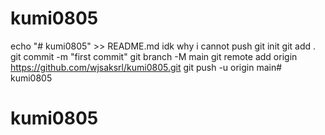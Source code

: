 # kumi0805
echo "# kumi0805" >> README.md
idk why i cannot push
git init
git add .
git commit -m "first commit"
git branch -M main
git remote add origin https://github.com/wjsaksrl/kumi0805.git
git push -u origin main# kumi0805
# kumi0805

